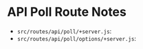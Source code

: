 # API Poll Route Notes

- `src/routes/api/poll/+server.js`:
- `src/routes/api/poll/options/+server.js`:
